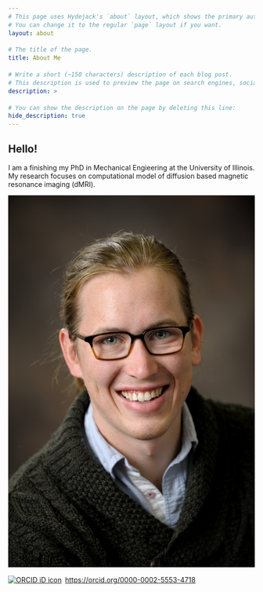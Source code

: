 ```yaml
---
# This page uses Hydejack's `about` layout, which shows the primary author's picture and about text at the top.
# You can change it to the regular `page` layout if you want.
layout: about

# The title of the page.
title: About Me

# Write a short (~150 characters) description of each blog post.
# This description is used to preview the page on search engines, social media, etc.
description: >

# You can show the description on the page by deleting this line:
hide_description: true
---
```


## Hello!

I am a finishing my PhD in Mechanical Engieering at the University of Illinois. My research focuses on computational model of diffusion based magnetic resonance imaging (dMRI).

![Its Me!](Noel_Naughton.jpg)

<div itemscope itemtype="https://schema.org/Person"><a itemprop="sameAs" content="https://orcid.org/0000-0002-5553-4718" href="https://orcid.org/0000-0002-5553-4718" target="orcid.widget" rel="noopener noreferrer" style="vertical-align:top;"><img src="https://orcid.org/sites/default/files/images/orcid_16x16.png" style="width:1em;margin-right:.5em;" alt="ORCID iD icon">https://orcid.org/0000-0002-5553-4718</a></div>
